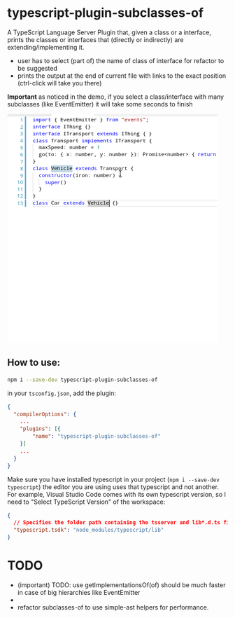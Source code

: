 

# typescript-plugin-subclasses-of

A TypeScript Language Server Plugin that, given a class or a interface, prints the classes or interfaces that (directly or indirectly) are extending/implementing it. 

 * user has to select (part of) the name of class of interface for refactor to be suggested
 * prints the output at the end of current file with links to the exact position (ctrl-click will take you there)

**Important** as noticed in the demo, if you select a class/interface with many subclasses (like EventEmitter) it will take some seconds to finish

![subclasses-of screencast WIP](doc-assets/screencast.gif)

## How to use: 

```sh
npm i --save-dev typescript-plugin-subclasses-of
```

in your `tsconfig.json`, add the plugin: 

```json
{
  "compilerOptions": {
    ...
    "plugins": [{
        "name": "typescript-plugin-subclasses-of"
    }]
    ...
  }
}
```

Make sure you have installed typescript in your project (`npm i --save-dev typescript`) the editor you are using uses that typescript and not another. For example, Visual Studio Code comes with its own typescript version, so I need to "Select TypeScript Version" of the workspace: 
```json
{
  // Specifies the folder path containing the tsserver and lib*.d.ts files to use.
  "typescript.tsdk": "node_modules/typescript/lib"
}
```

# TODO

 * (important) TODO: use getImplementationsOf(of) should be much faster in case of big hierarchies like EventEmitter
 * 
  * refactor subclasses-of to use simple-ast helpers for performance. 
